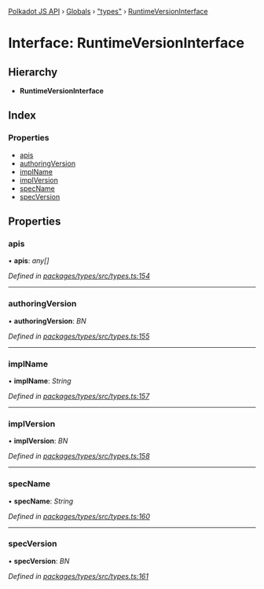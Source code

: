 [Polkadot JS API](../README.md) › [Globals](../globals.md) › ["types"](../modules/_types_.md) › [RuntimeVersionInterface](_types_.runtimeversioninterface.md)

# Interface: RuntimeVersionInterface

## Hierarchy

* **RuntimeVersionInterface**

## Index

### Properties

* [apis](_types_.runtimeversioninterface.md#apis)
* [authoringVersion](_types_.runtimeversioninterface.md#authoringversion)
* [implName](_types_.runtimeversioninterface.md#implname)
* [implVersion](_types_.runtimeversioninterface.md#implversion)
* [specName](_types_.runtimeversioninterface.md#specname)
* [specVersion](_types_.runtimeversioninterface.md#specversion)

## Properties

###  apis

• **apis**: *any[]*

*Defined in [packages/types/src/types.ts:154](https://github.com/polkadot-js/api/blob/da8ff51615/packages/types/src/types.ts#L154)*

___

###  authoringVersion

• **authoringVersion**: *BN*

*Defined in [packages/types/src/types.ts:155](https://github.com/polkadot-js/api/blob/da8ff51615/packages/types/src/types.ts#L155)*

___

###  implName

• **implName**: *String*

*Defined in [packages/types/src/types.ts:157](https://github.com/polkadot-js/api/blob/da8ff51615/packages/types/src/types.ts#L157)*

___

###  implVersion

• **implVersion**: *BN*

*Defined in [packages/types/src/types.ts:158](https://github.com/polkadot-js/api/blob/da8ff51615/packages/types/src/types.ts#L158)*

___

###  specName

• **specName**: *String*

*Defined in [packages/types/src/types.ts:160](https://github.com/polkadot-js/api/blob/da8ff51615/packages/types/src/types.ts#L160)*

___

###  specVersion

• **specVersion**: *BN*

*Defined in [packages/types/src/types.ts:161](https://github.com/polkadot-js/api/blob/da8ff51615/packages/types/src/types.ts#L161)*
